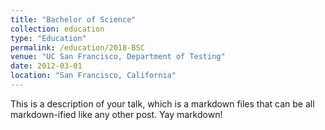 ```yaml
---
title: "Bachelor of Science"
collection: education
type: "Education"
permalink: /education/2018-BSC
venue: "UC San Francisco, Department of Testing"
date: 2012-03-01
location: "San Francisco, California"
---
```


This is a description of your talk, which is a markdown files that can be all markdown-ified like any other post. Yay markdown!